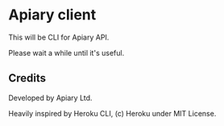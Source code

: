Apiary client
===============

This will be CLI for Apiary API.

Please wait a while until it's useful.


Credits
----------

Developed by Apiary Ltd.

Heavily inspired by Heroku CLI, (c) Heroku under MIT License.
